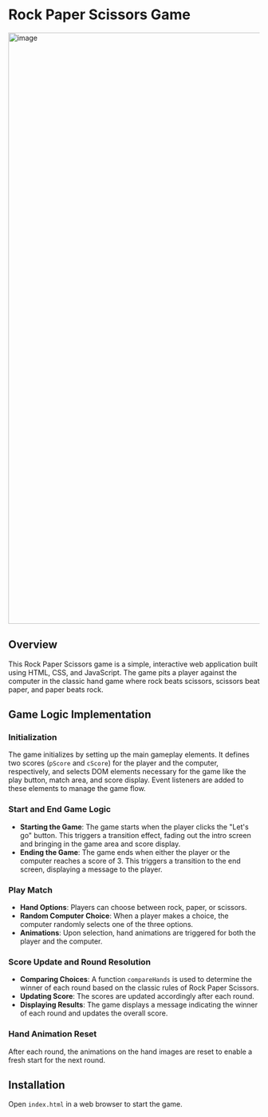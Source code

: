 # Rock Paper Scissors Game
<img width="1184" alt="image" src="https://github.com/IrfanEzani/rock-paper-scissor/assets/59435235/17b1d1ac-4a05-48de-8833-29c4e1253d31">

## Overview
This Rock Paper Scissors game is a simple, interactive web application built using HTML, CSS, and JavaScript. The game pits a player against the computer in the classic hand game where rock beats scissors, scissors beat paper, and paper beats rock.

## Game Logic Implementation
### Initialization
The game initializes by setting up the main gameplay elements. It defines two scores (`pScore` and `cScore`) for the player and the computer, respectively, and selects DOM elements necessary for the game like the play button, match area, and score display. Event listeners are added to these elements to manage the game flow.

### Start and End Game Logic
- **Starting the Game**: The game starts when the player clicks the "Let's go" button. This triggers a transition effect, fading out the intro screen and bringing in the game area and score display.
- **Ending the Game**: The game ends when either the player or the computer reaches a score of 3. This triggers a transition to the end screen, displaying a message to the player.

### Play Match
- **Hand Options**: Players can choose between rock, paper, or scissors.
- **Random Computer Choice**: When a player makes a choice, the computer randomly selects one of the three options.
- **Animations**: Upon selection, hand animations are triggered for both the player and the computer.

### Score Update and Round Resolution
- **Comparing Choices**: A function `compareHands` is used to determine the winner of each round based on the classic rules of Rock Paper Scissors.
- **Updating Score**: The scores are updated accordingly after each round.
- **Displaying Results**: The game displays a message indicating the winner of each round and updates the overall score.

### Hand Animation Reset
After each round, the animations on the hand images are reset to enable a fresh start for the next round.

## Installation
Open `index.html` in a web browser to start the game.
